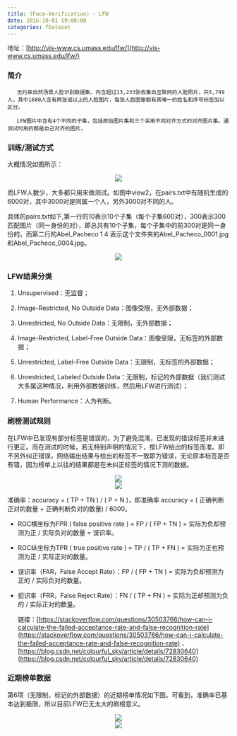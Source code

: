 ```yaml
---
title: (Face-Verification) - LFW
date: 2016-10-01 19:00:00
categories: fDataset
---
```


<script type="text/javascript" src="http://cdn.mathjax.org/mathjax/latest/MathJax.js?config=default"></script>

地址：[http://vis-www.cs.umass.edu/lfw/](http://vis-www.cs.umass.edu/lfw/)

### 简介

       无约束自然场景人脸识别数据集，内含超过13,233张收集自互联网的人脸照片，共5,749人，其中1680人含有两张或以上的人脸图片，每张人脸图像都有其唯一的姓名和序号标签加以区分。

	   LFW图片中含有4个不同的子集，包括原始图片集和三个采用不同对齐方式的对齐图片集。通测试时用的都是自己对齐的图片。

### 训练/测试方式

   大概情况如图所示：
  
<center><img src="{{ site.baseurl }}/images/pdDataset/lfw1.png"></center>

   而LFW人数少，大多都只用来做测试。如图中view2，在pairs.txt中有随机生成的6000对，其中3000对是同属一个人，另外3000对不同的人。

   具体的pairs.txt如下,第一行的10表示10个子集（每个子集600对），300表示300匹配图片（同一身份的对），即总共有10个子集，每个子集中的前300对是同一身份的。而第二行的Abel_Pacheco 1 4 表示这个文件夹的Abel_Pacheco_0001.jpg 和Abel_Pacheco_0004.jpg。

<center><img src="{{ site.baseurl }}/images/pdDataset/lfw6.png"></center>

### LFW结果分类

1. Unsupervised：无监督；

2. Image-Restricted, No Outside Data：图像受限，无外部数据；

3. Unrestricted, No Outside Data：无限制，无外部数据；

4. Image-Restricted, Label-Free Outside Data：图像受限，无标签的外部数据；

5. Unrestricted, Label-Free Outside Data：无限制，无标签的外部数据；

6. Unrestricted, Labeled Outside Data：无限制，标记的外部数据（我们测试大多属这种情况，利用外部数据训练，然后用LFW进行测试）；

7. Human Performance：人为判断。

### 刷榜测试规则

   在LFW中已发现有部分标签是错误的，为了避免混淆，已发现的错误标签并未进行更正。而在测试的时候，若无特别声明的情况下，按LFW给出的标签而准。即不另外纠正错误，网络输出结果与给出的标签不一致即为错误，无论原本标签是否有错，因为榜单上以往的结果都是在未纠正标签的情况下测的数据。
   
<center><img src="{{ site.baseurl }}/images/pdDataset/lfw2.png"></center>

<center><img src="{{ site.baseurl }}/images/pdDataset/lfw3.png"></center>

   准确率：accuracy = ( TP + TN ) / ( P + N )，即准确率 accuracy = ( 正确判断正对的数量 + 正确判断负对的数量) / 6000。

* ROC横坐标为FPR ( false positive rate ) = FP / ( FP + TN ) = 实际为负却预测为正 / 实际负对的数量 = 误识率。

* ROC纵坐标为TPR ( true positive rate ) = TP / ( TP + FN ) = 实际为正也预测为正 / 实际正对的数量。

* 误识率（FAR，False Accept Rate）：FP / ( FP + TN ) = 实际为负却预测为正的 / 实际负对的数量。

* 拒识率（FRR，False Reject Rate）：FN / ( TP + FN ) = 实际为正却预测为负的 / 实际正对的数量。

   链接：[https://stackoverflow.com/questions/30503766/how-can-i-calculate-the-failed-acceptance-rate-and-false-recognition-rate](https://stackoverflow.com/questions/30503766/how-can-i-calculate-the-failed-acceptance-rate-and-false-recognition-rate) 、[https://blog.csdn.net/colourful_sky/article/details/72830640](https://blog.csdn.net/colourful_sky/article/details/72830640)
   
### 近期榜单数据

   第6项（无限制，标记的外部数据）的近期榜单情况如下图。可看到，准确率已基本达到极限，所以目前LFW已无太大的刷榜意义。
   
<center><img src="{{ site.baseurl }}/images/pdDataset/lfw4.png"></center>

<center><img src="{{ site.baseurl }}/images/pdDataset/lfw5.png"></center>
